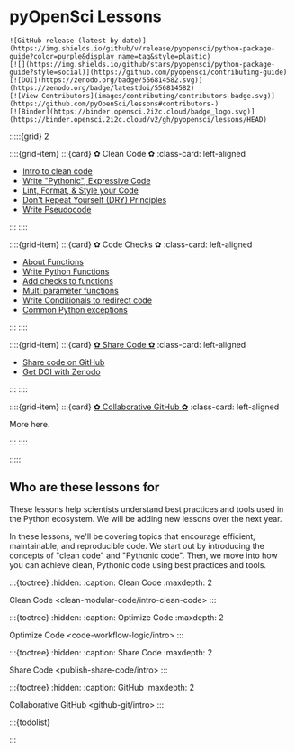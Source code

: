 # pyOpenSci Lessons

```{only} html
![GitHub release (latest by date)](https://img.shields.io/github/v/release/pyopensci/python-package-guide?color=purple&display_name=tag&style=plastic)
[![](https://img.shields.io/github/stars/pyopensci/python-package-guide?style=social)](https://github.com/pyopensci/contributing-guide)
[![DOI](https://zenodo.org/badge/556814582.svg)](https://zenodo.org/badge/latestdoi/556814582)
[![View Contributors](images/contributing/contributors-badge.svg)](https://github.com/pyOpenSci/lessons#contributors-)
[![Binder](https://binder.opensci.2i2c.cloud/badge_logo.svg)](https://binder.opensci.2i2c.cloud/v2/gh/pyopensci/lessons/HEAD)
```

:::::{grid} 2

::::{grid-item}
:::{card} ✿ Clean Code ✿
:class-card: left-aligned

* [Intro to clean code](intro-clean-code)
* [Write "Pythonic", Expressive Code](python-expressive-code)
* [Lint, Format, & Style your Code](clean-modular-code/python-pep-8)
* [Don't Repeat Yourself (DRY) Principles](clean-modular-code/python-dry-modular-code)
* [Write Pseudocode](intro-write-pseudocode)

:::
::::

::::{grid-item}
:::{card} ✿ Code Checks ✿
:class-card: left-aligned

* [About Functions](about-functions)
* [Write Python Functions](write-functions)
* [Add checks to functions](functions-checks)
* [Multi parameter functions](multi-parameter-functions)
* [Write Conditionals to redirect code](conditionals)
* [Common Python exceptions](common-exceptions)

<!-- 
TODO: let's merge this with the conditional lesson
* [Conditionals with alternatives](conditionals-alternatives) 
-->
:::
::::

::::{grid-item}
:::{card} [✿ Share Code ✿](publish-share-code/intro)
:class-card: left-aligned

* [Share code on GitHub](share-your-code)
* [Get DOI with Zenodo](cite-your-code)

:::
::::

::::{grid-item}
:::{card} [✿ Collaborative GitHub ✿](github-git/intro)
:class-card: left-aligned

More here.

:::
::::

:::::

## Who are these lessons for

These lessons help scientists understand best practices and tools used in the Python ecosystem. We will be adding new lessons over the next year.

In these lessons, we'll be covering topics that encourage efficient, maintainable, and reproducible code. We start out
by introducing the concepts of "clean code" and "Pythonic code". Then, we move into how you can achieve clean, Pythonic
code using best practices and tools.

:::{toctree}
:hidden:
:caption: Clean Code
:maxdepth: 2

Clean Code <clean-modular-code/intro-clean-code>
:::

:::{toctree}
:hidden:
:caption: Optimize Code
:maxdepth: 2

Optimize Code <code-workflow-logic/intro>
:::

:::{toctree}
:hidden:
:caption: Share Code
:maxdepth: 2

Share Code <publish-share-code/intro>
:::

:::{toctree}
:hidden:
:caption: GitHub
:maxdepth: 2

Collaborative GitHub <github-git/intro>
:::

:::{todolist}

:::
